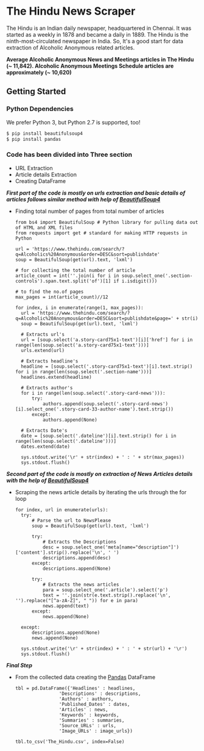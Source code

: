 # The Hindu News Scraper

The Hindu is an Indian daily newspaper, headquartered in Chennai. It was started as a weekly in 1878 and became a daily in 1889. The Hindu is the ninth-most-circulated newspaper in India. So, It's a good start for data extraction of Alcoholic Anonymous related articles.

**Average Alcoholic Anonymous News and Meetings articles in The Hindu (~ 11,842). Alcoholic Anonymous Meetings Schedule articles are approximately (~ 10,620)**

## Getting Started 

### Python Dependencies
We prefer Python 3, but Python 2.7 is supported, too!
```bash
$ pip install beautifulsoup4
$ pip install pandas
```

### Code has been divided into Three section 

  * URL Extraction
  * Article details Extraction
  * Creating DataFrame


***First part of the code is mostly on urls extraction and basic details of articles follows similar method with help of [BeautifulSoup4](https://www.crummy.com/software/BeautifulSoup/bs4/doc/)***
- Finding total number of pages from total number of articles
    ```python3
    from bs4 import BeautifulSoup # Python library for pulling data out of HTML and XML files
    from requests import get # standard for making HTTP requests in Python

    url = 'https://www.thehindu.com/search/?q=Alcoholics%20Anonymous&order=DESC&sort=publishdate'
    soup = BeautifulSoup(get(url).text, 'lxml')

    # for collecting the total number of article
    article_count = int(''.join(i for i in soup.select_one('.section-controls').span.text.split('of')[1] if i.isdigit()))

    # to find the no.of pages
    max_pages = int(article_count)//12
    
    for index, i in enumerate(range(1, max_pages)):    
      url = 'https://www.thehindu.com/search/?q=Alcoholic%20Anonymous&order=DESC&sort=publishdate&page=' + str(i)
      soup = BeautifulSoup(get(url).text, 'lxml')

      # Extracts url's 
      url = [soup.select('a.story-card75x1-text')[i]['href'] for i in range(len(soup.select('a.story-card75x1-text')))]
      urls.extend(url)

      # Extracts headline's
      headline = [soup.select('.story-card75x1-text')[i].text.strip() for i in range(len(soup.select('.section-name')))]
      headlines.extend(headline)

      # Extracts author's 
      for i in range(len(soup.select('.story-card-news'))):
          try:
              authors.append(soup.select('.story-card-news')[i].select_one('.story-card-33-author-name').text.strip())
          except:
              authors.append(None)

      # Extracts Date's
      date = [soup.select('.dateline')[i].text.strip() for i in range(len(soup.select('.dateline')))]
      dates.extend(date)

      sys.stdout.write('\r' + str(index) + ' : ' + str(max_pages))
      sys.stdout.flush()
    ```
    
***Second part of the code is mostly on extraction of News Articles details with the help of [BeautifulSoup4](https://www.crummy.com/software/BeautifulSoup/bs4/doc/)***
- Scraping the news article details by iterating the urls through the for loop
    ```python3
    for index, url in enumerate(urls):
      try:
          # Parse the url to NewsPlease 
          soup = BeautifulSoup(get(url).text, 'lxml')

          try:
              # Extracts the Descriptions
              desc = soup.select_one('meta[name="description"]')['content'].strip().replace('\n', ' ')
              descriptions.append(desc)
          except:
              descriptions.append(None)

          try:
              # Extracts the news articles
              para = soup.select_one('.article').select('p')
              text = ''.join(str(e.text.strip().replace('\n', '').replace("[^a-zA-Z]", " ")) for e in para)
              news.append(text)
          except:
              news.append(None)

      except:
          descriptions.append(None)
          news.append(None)

      sys.stdout.write('\r' + str(index) + ' : ' + str(url) + '\r')
      sys.stdout.flush()
    ```

***Final Step***

- From the collected data creating the [Pandas](https://pypi.org/project/pandas/) DataFrame

    ```python3
    tbl = pd.DataFrame({'Headlines' : headlines,
                    'Descriptions' : descriptions,
                    'Authors' : authors,
                    'Published_Dates' : dates,
                    'Articles' : news,
                    'Keywords' : keywords,
                    'Summaries' : summaries,
                    'Source_URLs' : urls,
                    'Image_URLs' : image_urls})

    tbl.to_csv('The_Hindu.csv', index=False)
    ```
